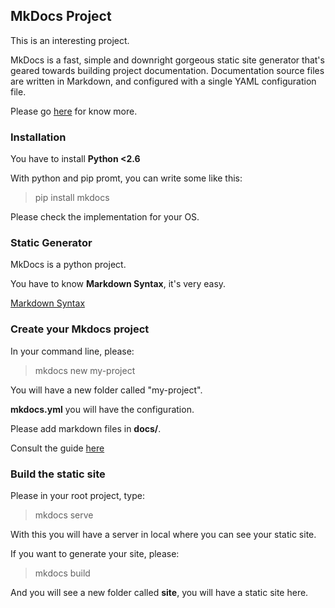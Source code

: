 ## MkDocs Project

This is an interesting project.

MkDocs is a fast, simple and downright gorgeous static site generator that's geared towards building project documentation. Documentation source files are written in Markdown, and configured with a single YAML configuration file.

Please go [here](http://www.mkdocs.org/) for know more.

### Installation

You have to install **Python <2.6**

With python and pip promt, you can write some like this:

> pip install mkdocs

Please check the implementation for your OS.

### Static Generator

MkDocs is a python project.

You have to know **Markdown Syntax**, it's very easy.

[Markdown Syntax](https://github.com/adam-p/markdown-here/wiki/Markdown-Cheatsheet)

### Create your Mkdocs project

In your command line, please:

> mkdocs new my-project

You will have a new folder called "my-project".

**mkdocs.yml** you will have the configuration.

Please add markdown files in **docs/**.

Consult the guide [here](http://www.mkdocs.org/#getting-started)

### Build the static site

Please in your root project, type:

> mkdocs serve

With this you will have a server in local where you can see your static site.

If you want to generate your site, please:

> mkdocs build

And you will see a new folder called **site**, you will have a static site here.

























